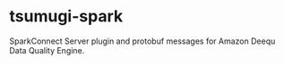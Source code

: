 # tsumugi-spark
SparkConnect Server plugin and protobuf messages for Amazon Deequ Data Quality Engine.
